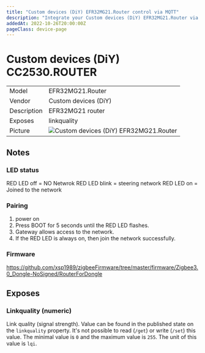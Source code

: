 ```yaml
---
title: "Custom devices (DiY) EFR32MG21.Router control via MQTT"
description: "Integrate your Custom devices (DiY) EFR32MG21.Router via Zigbee2MQTT with whatever smart home infrastructure you are using without the vendor's bridge or gateway."
addedAt: 2022-10-26T20:00:00Z
pageClass: device-page
---
```


<!-- !!!! -->
<!-- ATTENTION: This file is auto-generated through docgen! -->
<!-- You can only edit the "Notes"-Section between the two comment lines "Notes BEGIN" and "Notes END". -->
<!-- Do not use h1 or h2 heading within "## Notes"-Section. -->
<!-- !!!! -->

# Custom devices (DiY) CC2530.ROUTER

|     |     |
|-----|-----|
| Model | EFR32MG21.Router  |
| Vendor  | Custom devices (DiY)  |
| Description | EFR32MG21 router |
| Exposes | linkquality |
| Picture | ![Custom devices (DiY) EFR32MG21.Router](https://www.zigbee2mqtt.io/images/devices/EFR32MG21.Router.jpg) |


<!-- Notes BEGIN: You can edit here. Add "## Notes" headline if not already present. -->
## Notes

### LED status

RED LED off = NO Netwrok
RED LED blink = steering network
RED LED on = Joined to the network

### Pairing

1) power on
2) Press BOOT for 5 seconds until the RED LED flashes.
3) Gateway allows access to the network.
4) If the RED LED is always on, then join the network successfully.

### Firmware

https://github.com/xsp1989/zigbeeFirmware/tree/master/firmware/Zigbee3.0_Dongle-NoSigned/RouterForDongle

<!-- Notes END: Do not edit below this line -->



## Exposes

### Linkquality (numeric)
Link quality (signal strength).
Value can be found in the published state on the `linkquality` property.
It's not possible to read (`/get`) or write (`/set`) this value.
The minimal value is `0` and the maximum value is `255`.
The unit of this value is `lqi`.

